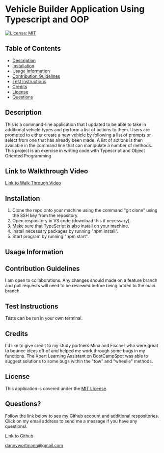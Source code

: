 # Vehicle Builder Application Using Typescript and OOP

[![License: MIT](https://img.shields.io/badge/License-MIT-yellow.svg)](https://opensource.org/licenses/MIT)

## Table of Contents

 * [Description](#description)
 * [Installation](#installation)
 * [Usage Information](#usage-information)
 * [Contribution Guidelines](#contribution-guidelines)
 * [Test Instructions](#test-instructions)
 * [Credits](#credits)
 * [License](#license)
 * [Questions](#questions)

## Description
This is a command-line application that I updated to be able to take in additional vehicle types and perform a list of actions to them. Users are prompted to either create a new vehicle by following a list of prompts or select from one that has already been made. A list of actions is then available in the command line that can manipulate a number of methods. This project is an exercise in writing code with  Typescript and Object Oriented Programming. 

## Link to Walkthrough Video

[Link to Walk Through Video](https://drive.google.com/file/d/1HnDNhH1Gw4hYHZHPyIeB8BPOBLqd8hs2/view)

## Installation
1. Clone the repo onto your machine using the command "git clone" using the SSH key from the repository.
2. Open respository in VS code (download this if necessary). 
3. Make sure that TypeScript is also install on your machine.  
4. Install necessary packages by running "npm install". 
5. Start program by running "npm start".

## Usage Information


## Contribution Guidelines
I am open to collaborations. Any changes should made on a feature branch and pull requests will need to be reviewed before being added to the main branch.

## Test Instructions
Tests can be run in your own terminal.

## Credits
I'd like to give credit to my study partners Mina and Fischer who were great to bounce ideas off of and helped me work through some bugs in my functions. The Xpert Learning Assistant on BootCampSpot was able to suggest solutions to some bugs within the "tow" and "wheelie" methods.

## License
This application is covered under the [MIT License](https://opensource.org/licenses/MIT).

## Questions?
Follow the link below to see my Github account and additional respositories. Click on my email address to send me a message if you have any questions!.

[Link to Github](http://github.com/dlwortmann)

<a href="mailto:dannywortmann@gmail.com">dannywortmann@gmail.com</a>

